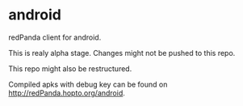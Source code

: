 android
=======

redPanda client for android.



This is realy alpha stage. Changes might not be pushed to this repo.

This repo might also be restructured.


Compiled apks with debug key can be found on http://redPanda.hopto.org/android.
